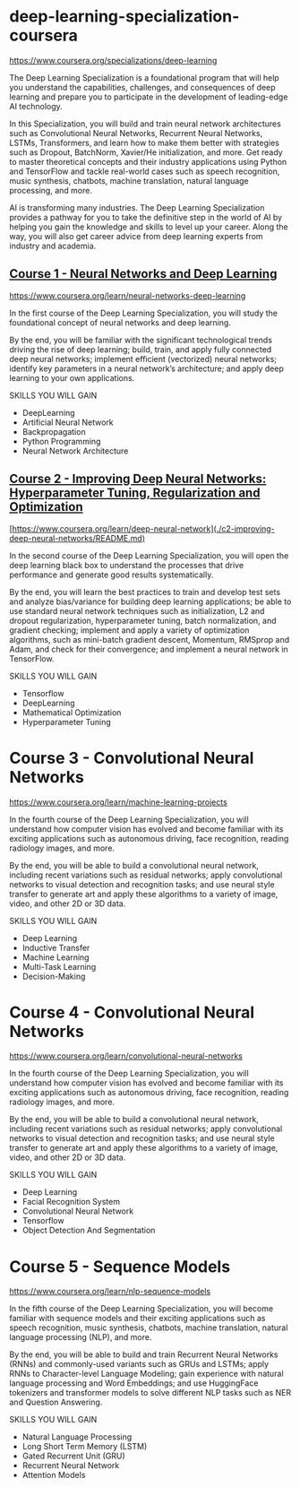 # deep-learning-specialization-coursera

https://www.coursera.org/specializations/deep-learning


The Deep Learning Specialization is a foundational program that will help you understand the capabilities, challenges, and consequences of deep learning and prepare you to participate in the development of leading-edge AI technology. 

In this Specialization, you will build and train neural network architectures such as Convolutional Neural Networks, Recurrent Neural Networks, LSTMs, Transformers, and learn how to make them better with strategies such as Dropout, BatchNorm, Xavier/He initialization, and more. Get ready to master theoretical concepts and their industry applications using Python and TensorFlow and tackle real-world cases such as speech recognition, music synthesis, chatbots, machine translation, natural language processing, and more.

AI is transforming many industries. The Deep Learning Specialization provides a pathway for you to take the definitive step in the world of AI by helping you gain the knowledge and skills to level up your career. Along the way, you will also get career advice from deep learning experts from industry and academia.


## [Course 1 - Neural Networks and Deep Learning](./c1-neural-networks-and-deep-learning/README.md)

https://www.coursera.org/learn/neural-networks-deep-learning

In the first course of the Deep Learning Specialization, you will study the foundational concept of neural networks and deep learning. 

By the end, you will be familiar with the significant technological trends driving the rise of deep learning; build, train, and apply fully connected deep neural networks; implement efficient (vectorized) neural networks; identify key parameters in a neural network’s architecture; and apply deep learning to your own applications.

SKILLS YOU WILL GAIN
- DeepLearning
- Artificial Neural Network
- Backpropagation
- Python Programming
- Neural Network Architecture

## [Course 2 - Improving Deep Neural Networks: Hyperparameter Tuning, Regularization and Optimization](./c2-improving-deep-neural-networks/README.md)

[https://www.coursera.org/learn/deep-neural-network](./c2-improving-deep-neural-networks/README.md)

In the second course of the Deep Learning Specialization, you will open the deep learning black box to understand the processes that drive performance and generate good results systematically. 

By the end, you will learn the best practices to train and develop test sets and analyze bias/variance for building deep learning applications; be able to use standard neural network techniques such as initialization, L2 and dropout regularization, hyperparameter tuning, batch normalization, and gradient checking; implement and apply a variety of optimization algorithms, such as mini-batch gradient descent, Momentum, RMSprop and Adam, and check for their convergence; and implement a neural network in TensorFlow.

SKILLS YOU WILL GAIN
- Tensorflow
- DeepLearning
- Mathematical Optimization
- Hyperparameter Tuning

# Course 3 - Convolutional Neural Networks

https://www.coursera.org/learn/machine-learning-projects

In the fourth course of the Deep Learning Specialization, you will understand how computer vision has evolved and become familiar with its exciting applications such as autonomous driving, face recognition, reading radiology images, and more.

By the end, you will be able to build a convolutional neural network, including recent variations such as residual networks; apply convolutional networks to visual detection and recognition tasks; and use neural style transfer to generate art and apply these algorithms to a variety of image, video, and other 2D or 3D data. 

SKILLS YOU WILL GAIN
- Deep Learning
- Inductive Transfer
- Machine Learning
- Multi-Task Learning
- Decision-Making

# Course 4 - Convolutional Neural Networks

https://www.coursera.org/learn/convolutional-neural-networks

In the fourth course of the Deep Learning Specialization, you will understand how computer vision has evolved and become familiar with its exciting applications such as autonomous driving, face recognition, reading radiology images, and more.

By the end, you will be able to build a convolutional neural network, including recent variations such as residual networks; apply convolutional networks to visual detection and recognition tasks; and use neural style transfer to generate art and apply these algorithms to a variety of image, video, and other 2D or 3D data. 

SKILLS YOU WILL GAIN
- Deep Learning
- Facial Recognition System
- Convolutional Neural Network
- Tensorflow
- Object Detection And Segmentation


# Course 5 - Sequence Models

https://www.coursera.org/learn/nlp-sequence-models

In the fifth course of the Deep Learning Specialization, you will become familiar with sequence models and their exciting applications such as speech recognition, music synthesis, chatbots, machine translation, natural language processing (NLP), and more. 

By the end, you will be able to build and train Recurrent Neural Networks (RNNs) and commonly-used variants such as GRUs and LSTMs; apply RNNs to Character-level Language Modeling; gain experience with natural language processing and Word Embeddings; and use HuggingFace tokenizers and transformer models to solve different NLP tasks such as NER and Question Answering.

SKILLS YOU WILL GAIN
- Natural Language Processing
- Long Short Term Memory (LSTM)
- Gated Recurrent Unit (GRU)
- Recurrent Neural Network
- Attention Models